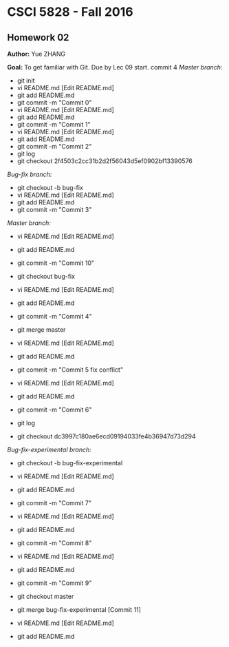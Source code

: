 # CSCI 5828 - Fall 2016

## Homework 02

**Author:** Yue ZHANG

**Goal:** To get familiar with Git. Due by Lec 09 start.
commit 4
*Master branch:*

- git init
- vi README.md [Edit README.md]
- git add README.md
- git commit -m "Commit 0"
- vi README.md [Edit README.md]
- git add README.md
- git commit -m "Commit 1"
- vi README.md [Edit README.md]
- git add README.md
- git commit -m "Commit 2"
- git log
- git checkout 2f4503c2cc31b2d2f56043d5ef0902bf13390576

*Bug-fix branch:*

- git checkout -b bug-fix
- vi README.md [Edit README.md]
- git add README.md
- git commit -m "Commit 3"

*Master branch:*

- vi README.md [Edit README.md]
- git add README.md
- git commit -m "Commit 10"
- git checkout bug-fix

- vi README.md [Edit README.md]
- git add README.md
- git commit -m "Commit 4"
- git merge master
- vi README.md [Edit README.md]
- git add README.md
- git commit -m "Commit 5 fix conflict"
- vi README.md [Edit README.md]
- git add README.md
- git commit -m "Commit 6"
- git log
- git checkout dc3997c180ae6ecd09194033fe4b36947d73d294


*Bug-fix-experimental branch:*

- git checkout -b bug-fix-experimental
- vi README.md [Edit README.md]
- git add README.md
- git commit -m "Commit 7"
- vi README.md [Edit README.md]
- git add README.md
- git commit -m "Commit 8"
- vi README.md [Edit README.md]
- git add README.md
- git commit -m "Commit 9"
- git checkout master

- git merge bug-fix-experimental [Commit 11]
- vi README.md [Edit README.md]
- git add README.md

